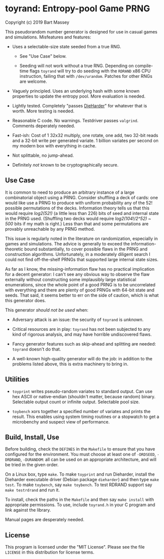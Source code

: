 # toyrand: Entropy-pool Game PRNG
Copyright (c) 2019 Bart Massey

This pseudorandom number generator is designed for use in
casual games and simulations. Misfeatures and features:

* Uses a selectable-size state seeded from a true RNG.

  * See "Use Case" below.

  * Seeding will not work without a true RNG. Depending on
    compile-time flags `toyrand` will try to do seeding with
    the `RDRAND` x86 CPU instruction, failing that with
    `/dev/urandom`. Patches for other RNGs are welcome.

* Vaguely principled. Uses an underlying hash with some
  known properties to update the entropy pool. More
  evaluation is needed.

* Lightly tested. Completely "passes
  [DieHarder](https://webhome.phy.duke.edu/~rgb/General/dieharder.php)"
  for whatever that is worth. More testing is needed.

* Reasonable C code. No warnings. Testdriver passes
  `valgrind`. Comments deperately needed.

* Fast-ish: Cost of 1 32x32 multiply, one rotate, one add,
  two 32-bit reads and a 32-bit write per generated variate.
  1 billion variates per second on my modern box with
  everything in cache.

* Not splittable, no jump-ahead.

* Definitely *not* known to be cryptographically secure.

## Use Case

It is common to need to produce an arbitrary instance of a
large combinatorial object using a PRNG. Consider shuffling
a deck of cards: one would like use a PRNG to produce with
uniform probability any of the 52! possible permutations of
the decks. Information theory tells us that this would
require *log2(52!)* (a little less than 226) bits of seed
and internal state in the PRNG used. (Shuffling two decks
would require *log2(104!/2\^52) ~ 500* bits if my math is
right.) Less than that and some permutations are provably
unreachable by any PRNG method.

This issue is regularly noted in the literature on
randomization, especially in games and simulations. The
advice is generally to exceed the information-theoretic
bound substantially, to cover possible flaws in the PRNG and
construction algorithms. Unfortunately, in a moderately
diligent search I could not find off-the-shelf PRNGs that
supported large internal state sizes.

As far as I know, the missing-information flaw has no
practical implication for a decent generator: I can't see
any obvious way to observe the flaw externally without
constructing some implausibly large statistical
enumerations, since the whole point of a good PRNG is to be
uncorrelated with everything and there are plenty of good
PRNGs with 64-bit state and seeds. That said, it seems
better to err on the side of caution, which is what this
generator does.

This generator *should not be used* when:

* Adversary attack is an issue: the security of `toyrand` is
  *unknown*.

* Critical resources are in play: `toyrand` has not been
  subjected to any kind of rigorous analysis, and may have
  horrible undiscovered flaws.

* Fancy generator features such as skip-ahead and splitting
  are needed: `toyrand` doesn't do that.

* A well-known high-quality generator will do the job: in
  addition to the problems listed above, this is extra
  machinery to bring in.

## Utilities

* `toyprint` writes pseudo-random variates to standard
  output. Can use hex ASCII or native-endian (shouldn't
  matter, because random) binary. Selectable output count or
  infinite output. Selectable pool size.

* `toybench` xors together a specified number of variates
  and prints the result. This enables using system timing
  routines or a stopwatch to get a microbenchy and suspect
  view of performance.

## Build, Install, Use

Before building, check the `DEFINES` in the `Makefile` to
ensure that you have configured for the environment. You
must choose at least one of `-DRDSEED`, `-DRDRAND`, `-DURANDOM`:
all can be used on an appropriate architecture, and will be
tried in the given order.

On a Linux box, type `make`. To make `toyprint` and run
Dieharder, install the Dieharder executable driver (Debian
package `dieharder`) and then type `make test`. To make
`toybench`, say `make toybench`. To test RDRAND support say
`make testrdrand` and run it.

To install, check the paths in the `Makefile` and then say
`make install` with appropriate permissions.  To use,
include `toyrand.h` in your C program and link against the
library.

Manual pages are desperately needed.

## License

This program is licensed under the "MIT License". Please see
the file `LICENSE` in this distribution for license terms.
